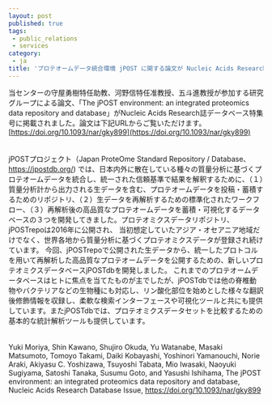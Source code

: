 ```yaml
---
layout: post
published: true
tags:
 - public_relations
 - services
category:
 - ja
title: 'プロテオームデータ統合環境 jPOST に関する論文が Nucleic Acids Research 誌データベース特集号に掲載されました'
---
```

当センターの守屋勇樹特任助教、河野信特任准教授、五斗進教授が参加する研究グループによる論文、「The jPOST environment: an integrated proteomics data repository and database」がNucleic Acids Research誌データベース特集号に掲載されました。論文は下記URLからご覧いただけます。
[https://doi.org/10.1093/nar/gky899](https://doi.org/10.1093/nar/gky899)  
<br />
<br />
jPOSTプロジェクト（Japan ProteOme Standard Repository / Database、https://jpostdb.org/) では、日本内外に散在している種々の質量分析に基づくプロテオームデータを統合し、統一された信頼基準で結果を解釈するために、（１）質量分析計から出力される生データを含む、プロテオームデータを投稿・蓄積するためのリポジトリ、（２）生データを再解析するための標準化されたワークフロー、（３）再解析後の高品質なプロテオームデータを蓄積・可視化するデータベースの３つを開発してきました。プロテオミクスデータリポジトリ、jPOSTrepoは2016年に公開され、 当初想定していたアジア・オセアニア地域だけでなく、世界各地から質量分析に基づくプロテオミクスデータが登録され続けています。 今回、jPOSTrepoで公開された生データから、統一したプロトコルを用いて再解析した高品質なプロテオームデータを公開するための、新しいプロテオミクスデータベースjPOSTdbを開発しました。 これまでのプロテオームデータベースはヒトに焦点を当てたものが主でしたが、jPOSTdbでは他の脊椎動物やバクテリアなどの生物種にも対応し、リン酸化部位を始めとした様々な翻訳後修飾情報を収録し、柔軟な検索インターフェースや可視化ツールと共にも提供しています。またjPOSTdbでは、プロテオミクスデータセットを比較するための基本的な統計解析ツールも提供しています。  
<br />
<br />
Yuki Moriya, Shin Kawano, Shujiro Okuda, Yu Watanabe, Masaki Matsumoto, Tomoyo Takami, Daiki Kobayashi, Yoshinori Yamanouchi, Norie Araki, Akiyasu C. Yoshizawa, Tsuyoshi Tabata, Mio Iwasaki, Naoyuki Sugiyama, Satoshi Tanaka, Susumu Goto, and Yasushi Ishihama, The jPOST environment: an integrated proteomics data repository and database, Nucleic Acids Research Database Issue, https://doi.org/10.1093/nar/gky899
